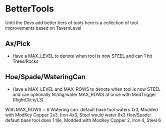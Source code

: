 # BetterTools

Until the Devs add better tiers of tools here is a collection of tool improvements based on TavernLevel

## Ax/Pick
- Have a MAX_LEVEL to denote when tool is now STEEL and can 1 hit Trees/Rocks

## Hoe/Spade/WateringCan
- Have a MAX_LEVEL and MAX_ROWS to denote when tool is now STEEL and can optionally till/dig/water MAX_ROWS at once with ModTrigger (RightClick/L3).

With MAX_ROWS = 6
Watering can: default base tool waters 1x3, Modded with ModKey Copper 2x3, Iron 4x3, Steel would water 6x3
Hoe/Spade: default base tool does 1 tile, Modded with ModKey Copper 2, Iron 4, Steel 6